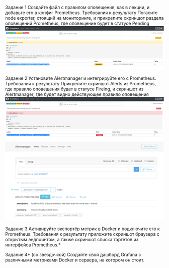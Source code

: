 Задание 1
Создайте файл с правилом оповещения, как в лекции, и добавьте его в конфиг Prometheus.
Требования к результату
 Погасите node exporter, стоящий на мониторинге, и прикрепите скриншот раздела оповещений Prometheus, где оповещение будет в статусе Pending
![Status Pending](image.png)

Задание 2
Установите Alertmanager и интегрируйте его с Prometheus.
Требования к результату
 Прикрепите скриншот Alerts из Prometheus, где правило оповещения будет в статусе Fireing, и скриншот из Alertmanager, где будет видно действующее правило оповещения
![Status Firing](image-1.png)
![AlertManager](image-2.png)


Задание 3
Активируйте экспортёр метрик в Docker и подключите его к Prometheus.
Требования к результату
 приложите скриншот браузера с открытым эндпоинтом, а также скриншот списка таргетов из интерфейса Prometheus.*


Задание 4* (со звездочкой)
Создайте свой дашборд Grafana с различными метриками Docker и сервера, на котором он стоит.
